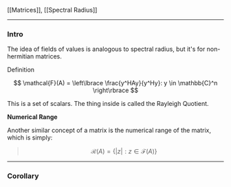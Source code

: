 [[Matrices]], [[Spectral Radius]]

---
### **Intro**

The idea of fields of values is analogous to spectral radius, but it's for non-hermitian matrices. 

Definition 

$$
\mathcal{F}(A) = \left\lbrace
    \frac{y^HAy}{y^Hy}: y \in \mathbb{C}^n
\right\rbrace
$$

This is a set of scalars. The thing inside is called the Rayleigh Quotient. 

**Numerical Range**

Another similar concept of a matrix is the numerical range of the matrix, which is simply: 

> $$
> \mathcal{R}(A) = \left\lbrace
>     |z|: z\in \mathcal{F}(A) 
> \right\rbrace
> $$

---
### **Corollary**